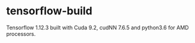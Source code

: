 # tensorflow-build


Tensorflow 1.12.3 built with Cuda 9.2, cudNN 7.6.5 and python3.6 for AMD processors.

